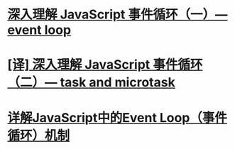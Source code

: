 # [深入理解 JavaScript 事件循环（一）— event loop](https://www.cnblogs.com/dong-xu/p/7000163.html)
# [[译] 深入理解 JavaScript 事件循环（二）— task and microtask](https://www.cnblogs.com/dong-xu/p/7000139.html)
# [详解JavaScript中的Event Loop（事件循环）机制](https://www.cnblogs.com/cangqinglang/p/8967268.html)
